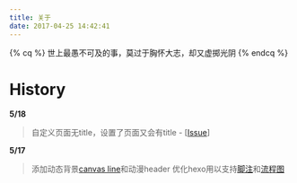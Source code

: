 ```yaml
---
title: 关于
date: 2017-04-25 14:42:41
---
```

{% cq %} 世上最愚不可及的事，莫过于胸怀大志，却又虚掷光阴 {% endcq %}

# History 

**5/18** 
>自定义页面无title，设置了页面又会有title - [[Issue](https://github.com/iissnan/hexo-theme-next/issues/1367)]

**5/17** 
>添加动态背景[canvas line](http://canvas.migong.org/200.html)和动漫header 
优化hexo用以支持[脚注](http://kchen.cc/2016/11/10/footnotes-in-hexo/)和[流程图](https://github.com/bubkoo/hexo-filter-flowchart) 